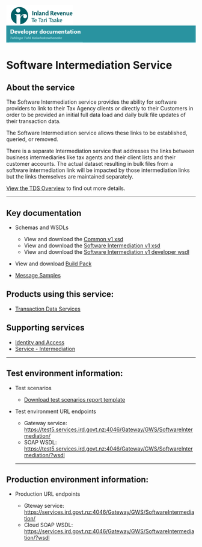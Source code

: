 ![IRD logo](../Images/IRlogo.gif)
![Software Dev](../Images/SoftwareDev.png)

# Software Intermediation Service

## About the service

The Software Intermediation service provides the ability for software providers to link to their Tax Agency clients 
or directly to their Customers in order to be provided an initial full data load and daily bulk file updates of their transaction data. 

The Software Intermediation service allows these links to be established, queried, or removed. 

There is a separate Intermediation service that addresses the links between business intermediaries like tax agents and their client lists and their customer accounts. 
The actual dataset resulting in bulk files from a software intermediation link will be impacted by those intermediation links but the links themselves are maintained separately. 

[View the TDS Overview](https://github.com/InlandRevenue/Gateway_Services-Transaction-data-services) to find out more details. 

--------------------
## Key documentation

* Schemas and WSDLs
	* View and download the [Common v1 xsd](../../Common%20XSD/Common.v1.xsd)
	* View and download the [Software Intermediation v1 xsd](SoftwareIntermediation.v1.xsd)
	* View and download the [Software Intermediation v1 developer wsdl](SoftwareIntermediationDevWSDL.v1.wsdl)
	
* View and download [Build Pack](Gateway%20Services%20Build%20Pack%20-%20Software%20Intermediation%20Service.pdf)	
* [Message Samples](./Sample%20Messages/)	
	
Products using this service:
-------------
* [Transaction Data Services](https://github.com/InlandRevenue/Gateway_Services-Transaction-data-services)

Supporting services
-------------
* [Identity and Access](../Identity%20and%20Access/)
* [Service - Intermediation](../Service%20-%20Intermediation)

-----------------
## Test environment information:

* Test scenarios
	- [Download test scenarios report template](Software%20Intermediation%20Service%20-%20Test%20Scenarios%20Report%20Template.docx)

* Test environment URL endpoints

	* Gateway service: https://test5.services.ird.govt.nz:4046/Gateway/GWS/SoftwareIntermediation/
	* SOAP WSDL: https://test5.services.ird.govt.nz:4046/Gateway/GWS/SoftwareIntermediation/?wsdl
	
	-----------------
## Production environment information:

* Production URL endpoints

	- Gteway service: https://services.ird.govt.nz:4046/Gateway/GWS/SoftwareIntermediation/
	- Cloud SOAP WSDL: https://services.ird.govt.nz:4046/Gateway/GWS/SoftwareIntermediation/?wsdl